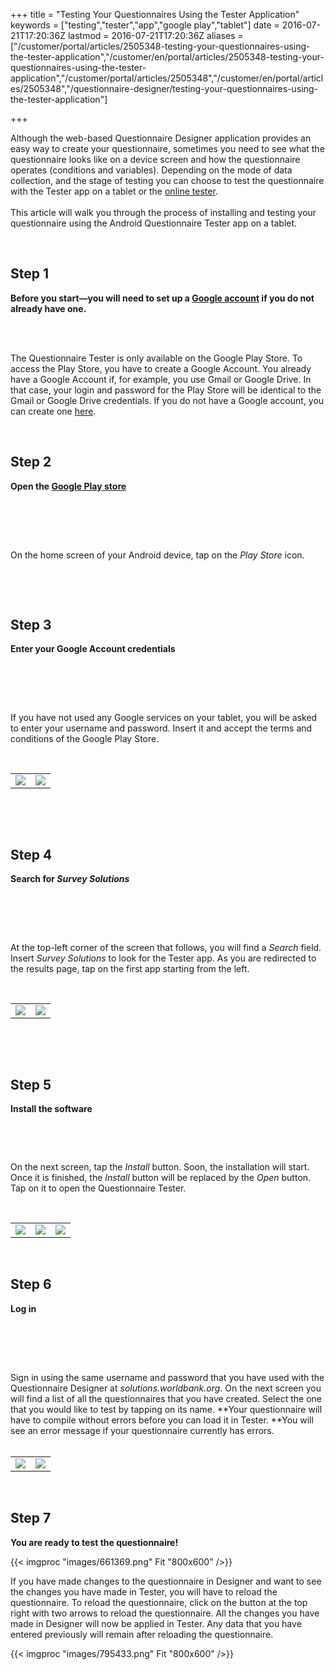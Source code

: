 ﻿+++
title = "Testing Your Questionnaires Using the Tester Application"
keywords = ["testing","tester","app","google play","tablet"]
date = 2016-07-21T17:20:36Z
lastmod = 2016-07-21T17:20:36Z
aliases = ["/customer/portal/articles/2505348-testing-your-questionnaires-using-the-tester-application","/customer/en/portal/articles/2505348-testing-your-questionnaires-using-the-tester-application","/customer/portal/articles/2505348","/customer/en/portal/articles/2505348","/questionnaire-designer/testing-your-questionnaires-using-the-tester-application"]

+++

Although the web-based Questionnaire Designer application provides an
easy way to create your questionnaire, sometimes you need to see what
the questionnaire looks like on a device screen and how the
questionnaire operates (conditions and variables). Depending on the mode
of data collection, and the stage of testing you can choose to test the
questionnaire with the Tester app on a tablet or the [online
tester](/questionnaire-designer/testing-your-questionnaire-with-the-online-tester).    
   
This article will walk you through the process of installing and testing
your questionnaire using the Android Questionnaire Tester app on a
tablet. 

  
 

Step 1
------

  
**Before you start—you will need to set up a [Google
account](https://accounts.google.com/signup) if you do not already have
one.**  
 

 

The Questionnaire Tester is only available on the Google Play Store. To
access the Play Store, you have to create a Google Account. You already
have a Google Account if, for example, you use Gmail or Google Drive. In
that case, your login and password for the Play Store will be identical
to the Gmail or Google Drive credentials. If you do not have a Google
account, you can create one [here](https://accounts.google.com/signup).

 

Step 2
------

  
**Open the [Google Play store](https://play.google.com/store)**  
 

 

 

On the home screen of your Android device, tap on the *Play
Store* icon.  
  
 

 

Step 3
------

  
**Enter your Google Account credentials**  
 

 

 

If you have not used any Google services on your tablet, you will be
asked to enter your username and password. Insert it and accept the
terms and conditions of the Google Play Store.  
  
  
 

<table>
<tbody>
<tr class="odd">
<td><img src="images/661352.png" /></td>
<td><img src="images/661353.png" /></td>
</tr>
</tbody>
</table>

  
 

 

Step 4
------

  
**Search for *Survey Solutions***

 

 

   
At the top-left corner of the screen that follows, you will find a
*Search* field. Insert *Survey Solutions* to look for the Tester app. As
you are redirected to the results page, tap on the first app starting
from the left.  
  
  
 

<table>
<tbody>
<tr class="odd">
<td><img src="images/661355.png" /></td>
<td><img src="images/661357.png" /></td>
</tr>
</tbody>
</table>

  
  
 

 

Step 5
------

  
**Install the software**

 

 

  
On the next screen, tap the *Install* button. Soon, the installation
will start. Once it is finished, the *Install* button will be replaced
by the *Open* button. Tap on it to open the Questionnaire Tester.

  
 

<table>
<tbody>
<tr class="odd">
<td><img src="images/661362.png" /></td>
<td><img src="images/661366.png" /></td>
<td><img src="images/661365.png" /></td>
</tr>
</tbody>
</table>

  
 

Step 6
------

  
**Log in**  
 

 

 

Sign in using the same username and password that you have used with the
Questionnaire Designer at *solutions.worldbank.org*. On the next screen
you will find a list of all the questionnaires that you have created.
Select the one that you would like to test by tapping on its name.
**Your questionnaire will have to compile without errors before you can
load it in Tester. **You will see an error message if your questionnaire
currently has errors.  
 

<table>
<tbody>
<tr class="odd">
<td><img src="images/661367.png" /></td>
<td><img src="images/661368.png" /></td>
</tr>
</tbody>
</table>

  
 

Step 7
------

  
**You are ready to test the questionnaire!**  
  
  
{{< imgproc "images/661369.png" Fit "800x600" />}}

  
If you have made changes to the questionnaire in Designer and want to
see the changes you have made in Tester, you will have to reload the
questionnaire. To reload the questionnaire, click on the button at the
top right with two arrows to reload the questionnaire. All the changes
you have made in Designer will now be applied in Tester. Any data that
you have entered previously will remain after reloading the
questionnaire.  
  
{{< imgproc "images/795433.png" Fit "800x600" />}}
